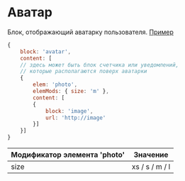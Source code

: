 # Аватар

Блок, отображающий аватарку пользователя. [Пример](https://codepen.io/whitepapertools/pen/22222a8a7ecf82d941fe57a170619ac8/)

```js
{
	block: 'avatar',
	content: [
	// здесь может быть блок счетчика или уведомлений, 
	// которые располагаются поверх аватарки
	{
		elem: 'photo',
		elemMods: { size: 'm' },
		content: [
		{
			block: 'image',
			url: 'http://image'
		}]
	}]
}
```

Модификатор элемента 'photo'   | Значение
------------------------------ | --------------
size                           | xs / s / m / l
